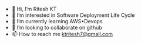 - 👋 Hi, I’m Ritesh KT
- 👀 I’m interested in Software Deployment Life Cycle
- 🌱 I’m currently learning AWS•Devops
- 💞️ I’m looking to collaborate on github
- 📫 How to reach me ktritesh7@gmail.com

<!---
ktritesh/ktritesh is a ✨ special ✨ repository because its `README.md` (this file) appears on your GitHub profile.
You can click the Preview link to take a look at your changes.
--->
